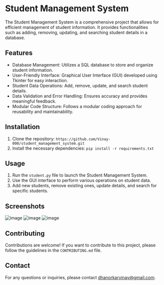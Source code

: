 # Student Management System

The Student Management System is a comprehensive project that allows for efficient management of student information. It provides functionalities such as adding, removing, updating, and searching student details in a database.

## Features

- Database Management: Utilizes a SQL database to store and organize student information.
- User-Friendly Interface: Graphical User Interface (GUI) developed using Tkinter for easy interaction.
- Student Data Operations: Add, remove, update, and search student details.
- Data Validation and Error Handling: Ensures accuracy and provides meaningful feedback.
- Modular Code Structure: Follows a modular coding approach for reusability and maintainability.

## Installation

1. Clone the repository: `https://github.com/Vinay-000/student_management_system.git`
2. Install the necessary dependencies: `pip install -r requirements.txt`

## Usage

1. Run the `student.py` file to launch the Student Management System.
2. Use the GUI interface to perform various operations on student data.
3. Add new students, remove existing ones, update details, and search for specific students.

## Screenshots
![image](https://github.com/Vinay-000/student_management_system/assets/56780725/ceae11bf-fbf3-4bad-ac93-625a8920600a)
![image](https://github.com/Vinay-000/student_management_system/assets/56780725/74e602b9-f8a7-4db7-a477-d90a7e31d90d)
![image](https://github.com/Vinay-000/student_management_system/assets/56780725/d3ab4acc-ef91-4e2e-a57a-6a2d54da6c9b)



## Contributing

Contributions are welcome! If you want to contribute to this project, please follow the guidelines in the `CONTRIBUTING.md` file.


## Contact

For any questions or inquiries, please contact dhanorkarvinay@gmail.com.
